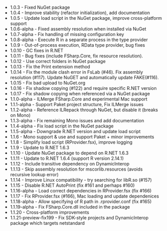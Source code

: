 * 1.0.3 - Fixed NuGet package
* 1.0.4 - Improve stability (refactor initialization), add documentation
* 1.0.5 - Update load script in the NuGet package, improve cross-platform support
* 1.0.6-alpha - Fixed assembly resolution when installed via NuGet
* 1.0.7-alpha - Fix handling of missing configuration key
* 1.0.8-alpha - Execute R in a separate process in the type provider
* 1.0.9 - Out-of-process execution, RData type provider, bug fixes
* 1.0.10 - GC fixes in R.NET
* 1.0.11 - Bug fixes (include FSharp.Core, fix resource resolution).
* 1.0.12 - Use correct folders in NuGet package
* 1.0.13 - Fix the Print extension method
* 1.0.14 - Fix the module clash error in FsLab (#46). Fix assembly resolution (#117). Update NuGET and automatically update FAKE(#116).
* 1.0.15 - Fix bad upload to NuGet.org
* 1.0.16 - Fix shadow copying (#122) and require specific R.NET version
* 1.0.17 - Fix shadow copying when referenced via a NuGet package
* 1.1.0-alpha - ILMerge FSharp.Core and experimental Mac support
* 1.1.1-alpha - Support Paket project structure, Fix ILMerge issues
* 1.1.2-alpha - Reference ILRepack through NuGet, but disable it (breaks on Mono)
* 1.1.3-alpha - Fix remaining Mono issues and add documentation
* 1.1.4-alpha - Fix load script in the NuGet package
* 1.1.5-alpha - Downgrade R.NET version and update load script
* 1.1.6 - Mono support & use and support Paket + minor improvements
* 1.1.8 - Simplify load script (RProvider.fsx), improve logging
* 1.1.9 - Update to R.NET 1.6.3
* 1.1.10 - Update NuGet package to depend on R.NET 1.6.3
* 1.1.11 - Update to R.NET 1.6.4 (support R version 2.14.1)
* 1.1.12 - Include transitive dependency on DynamicInterop
* 1.1.13 - Skip assembly resolution for mscorlib.resources (avoids recursive lookup error)
* 1.1.14 - Improve Linux compatibility - try searching for libR.so (#157)
* 1.1.15 - Disable R.NET AutoPrint (fix #161 and perhaps #160)
* 1.1.16-alpha - Load correct dependencies in RProvider.fsx (fix #166)
* 1.1.17 - Fix RProvider.fsx (#166), Mac loading and update dependenices
* 1.1.18-alpha - Allow specifying of R path in .rprovider.conf (fix #165)
* 1.1.19-alpha - Fix FSharp.Core.dll included in the package
* 1.1.20 - Cross-platform improvements
* 1.1.21-preview-fix199 - Fix SDK-style projects and DynamicInterop package which targets netstandard
